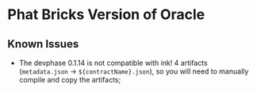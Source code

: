 # Phat Bricks Version of Oracle

## Known Issues

- The devphase 0.1.14 is not compatible with ink! 4 artifacts (`metadata.json` -> `${contractName}.json`), so you will need to manually compile and copy the artifacts;
